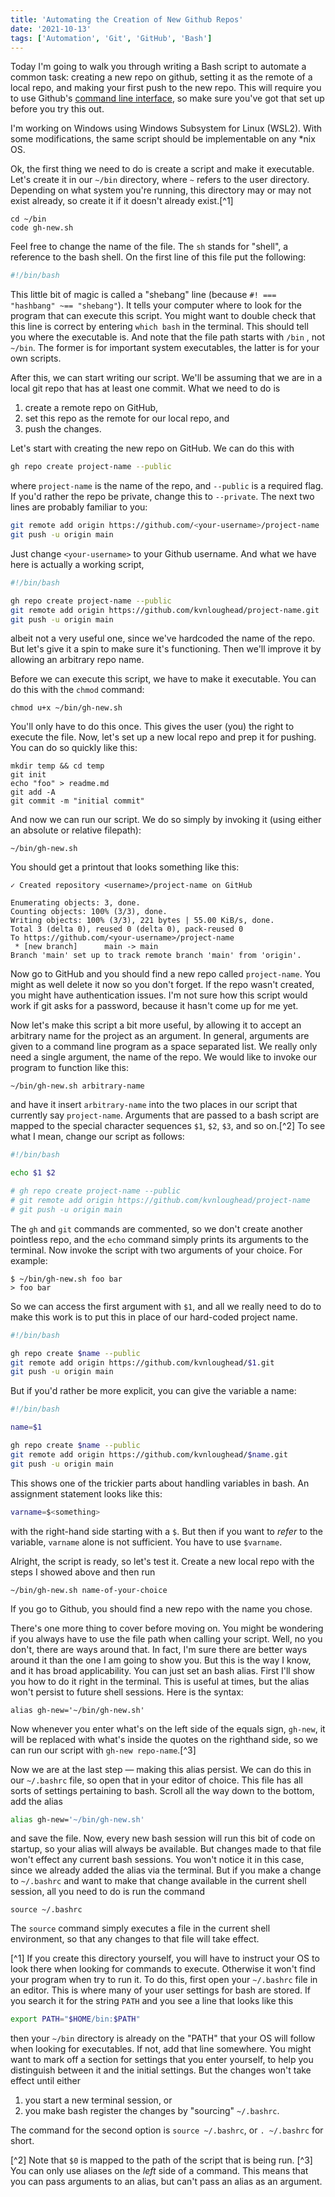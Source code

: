 ```yaml
---
title: 'Automating the Creation of New Github Repos'
date: '2021-10-13'
tags: ['Automation', 'Git', 'GitHub', 'Bash']
---
```


Today I'm going to walk you through writing a Bash script to automate a common task: creating a new repo on github, setting it as the remote of a local repo, and making your first push to the new repo.  This will require you to use Github's [command line interface](https://github.com/cli/cli), so make sure you've got that set up before you try this out.

I'm working on Windows using Windows Subsystem for Linux (WSL2). With some modifications, the same script should be implementable on any *nix OS.

Ok, the first thing we need to do is create a script and make it executable. Let's create it in our `~/bin` directory, where `~` refers to the user directory. Depending on what system you're running, this directory may or may not exist already, so create it if it doesn't already exist.[^1]

```plain
cd ~/bin
code gh-new.sh
```

Feel free to change the name of the file. The `sh` stands for "shell", a reference to the bash shell. On the first line of this file put the following:

```bash
#!/bin/bash
```

This little bit of magic is called a "shebang" line (because `#! === "hashbang" ~== "shebang"`). It tells your computer where to look for the
program that can execute this script. You might want to double check that this line is correct by entering `which bash` in the terminal. This should tell you where the executable is. And note that the file path starts with  `/bin` , not `~/bin`. The former is for important system executables, the latter is for your own scripts.

After this, we can start writing our script. We'll be assuming that we are in a local git repo that has at least one commit. What we need to do is

1. create a remote repo on GitHub,
2. set this repo as the remote for our local repo, and
3. push the changes.

Let's start with creating the new repo on GitHub. We can do this with

```bash
gh repo create project-name --public
```

where `project-name` is the name of the repo, and `--public` is a required flag. If you'd rather the repo be private, change this to `--private`. The next two lines are probably familiar to you:

```bash
git remote add origin https://github.com/<your-username>/project-name
git push -u origin main
```

Just change `<your-username>` to your Github username. And what we have here is actually a working script,

```bash
#!/bin/bash

gh repo create project-name --public
git remote add origin https://github.com/kvnloughead/project-name.git
git push -u origin main
```

albeit not a very useful one, since we've hardcoded the name of the repo. But let's give it a spin to make sure it's functioning. Then we'll improve it by allowing an arbitrary repo name.

Before we can execute this script, we have to make it executable. You can do
this with the `chmod` command:

```plain
chmod u+x ~/bin/gh-new.sh
```

You'll only have to do this once. This gives the user (you) the right to execute the file. Now, let's set up a new local repo and prep it for pushing. You can do so quickly like this:

```plain
mkdir temp && cd temp
git init
echo "foo" > readme.md
git add -A
git commit -m "initial commit"  
```

And now we can run our script. We do so simply by invoking it (using either an absolute or relative filepath):

```plain
~/bin/gh-new.sh
```

You should get a printout that looks something like this:

```plain
✓ Created repository <username>/project-name on GitHub

Enumerating objects: 3, done.
Counting objects: 100% (3/3), done.
Writing objects: 100% (3/3), 221 bytes | 55.00 KiB/s, done.
Total 3 (delta 0), reused 0 (delta 0), pack-reused 0
To https://github.com/<your-username>/project-name
 * [new branch]      main -> main
Branch 'main' set up to track remote branch 'main' from 'origin'.
```

Now go to GitHub and you should find a new repo called `project-name`. You might
as well delete it now so you don't forget. If the repo wasn't created, you might
have authentication issues. I'm not sure how this script would work if git asks
for a password, because it hasn't come up for me yet.

Now let's make this script a bit more useful, by allowing it to accept an
arbitrary name for the project as an argument. In general, arguments are given to a command line program as a space separated list. We really only need a single argument, the name of the repo. We would like to invoke our program to function like this:

```plain
~/bin/gh-new.sh arbitrary-name
```

and have it insert `arbitrary-name` into the two places in our script that currently say `project-name`. Arguments that are passed to a bash script are mapped to the special character sequences `$1`, `$2`, `$3`, and so on.[^2] To see what I mean, change our script as follows:

```bash
#!/bin/bash

echo $1 $2

# gh repo create project-name --public
# git remote add origin https://github.com/kvnloughead/project-name
# git push -u origin main
```

The `gh` and `git` commands are commented, so we don't create another pointless
repo, and the `echo` command simply prints its arguments to the terminal. Now
invoke the script with two arguments of your choice. For example:

```plain
$ ~/bin/gh-new.sh foo bar
> foo bar
```

So we can access the first argument with `$1`, and all we really need to do to
make this work is to put this in place of our hard-coded project name.

```bash
#!/bin/bash

gh repo create $name --public
git remote add origin https://github.com/kvnloughead/$1.git
git push -u origin main
```

But if you'd rather be more explicit, you can give the variable a name:

```bash
#!/bin/bash

name=$1

gh repo create $name --public
git remote add origin https://github.com/kvnloughead/$name.git
git push -u origin main
```

This shows one of the trickier parts about handling variables in bash. An assignment
statement looks like this:

```bash
varname=$<something>
```

with the right-hand side starting with a `$`. But then if you want to _refer_ to the variable, `varname` alone is not sufficient. You have to use `$varname`.

Alright, the script is ready, so let's test it. Create a new local repo with
the steps I showed above and then run

```plain
~/bin/gh-new.sh name-of-your-choice
```

If you go to Github, you should find a new repo with the name you chose.

There's one more thing to cover before moving on. You might be wondering if you always have to use the file path when calling your script. Well, no you don't, there are ways around that. In fact, I'm sure there are better ways around it than the one I am going to show you. But this is the way I know, and it has broad applicability. You can just set an bash alias. First I'll show you how to do it right in the terminal. This is useful at times, but the alias won't persist to future shell sessions. Here is the syntax:

```plain
alias gh-new='~/bin/gh-new.sh'
```

Now whenever you enter what's on the left side of the equals sign, `gh-new`, it will be replaced with what's inside the quotes on the righthand side, so we can run our script with `gh-new repo-name`.[^3]

Now we are at the last step — making this alias persist. We can do this in our `~/.bashrc` file, so open that in your editor of choice. This file has all sorts of settings pertaining to bash. Scroll all the way down to the bottom, add the alias

```bash
alias gh-new='~/bin/gh-new.sh'
```

and save the file. Now, every new bash session will run this bit of code on startup, so your alias will always be available. But changes made to that file won't effect any current bash sessions. You won't notice it in this case, since we already added the alias via the terminal. But if you make a change to `~/.bashrc` and want to make that change available in the current shell session, all you need to do is run the command

```plain
source ~/.bashrc
```

The `source` command simply executes a file in the current shell environment, so that any changes to that file will take effect.

[^1] If you create this directory yourself, you will have to instruct your OS to look there when looking for commands to execute. Otherwise it won't find your program when try to run it. To do this, first open your `~/.bashrc` file in an editor. This is where many of your user settings for bash are stored. If you search it for the string `PATH` and you see a line that looks like this

```bash
export PATH="$HOME/bin:$PATH"
```

then your `~/bin` directory is already on the "PATH" that your OS will follow when looking for executables. If not, add that line somewhere. You might want to mark off a section for settings that you enter yourself, to help you distinguish between it and the initial settings. But the changes won't take effect until either

1. you start a new terminal session, or
2. you make bash register the changes by "sourcing" `~/.bashrc`.

The command for the second option is `source ~/.bashrc`, or `. ~/.bashrc` for
short.

[^2] Note that `$0` is mapped to the path of the script that is being run.
[^3] You can only use aliases on the _left_ side of a command. This means
that you can pass arguments to an alias, but can't pass an alias as an argument.
